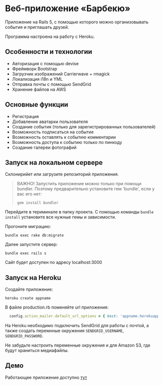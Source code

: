 # Веб-приложение «Барбекю»

Приложение на Rails 5, с помощью которого можно организовывать события и приглашать друзей.

Программа настроена на работу с Heroku.
 
## Особенности и технологии

- Авторизация с помощью devise
- Фреймворк Bootstrap
- Загрузчик изображений  Carrierwave + rmagick
- Локализация i18n и YML
- Отправка почты с помощью SendGrid
- Хранение файлов на AWS


## Основные функции

- Регистрация
- Добавление аватарки пользователя
- Создание события (только для зарегистрированных пользователей)
- Возможность подписаться на событие
- Возможность оставлять к событию комментарии
- Возможность доступа к событию только по пинкоду
- Создание галереи фотографий


## Запуск на локальном сервере

Склонирийет или загрузите репозиторий приложения.

> ВАЖНО! Запустить приложение можно только при помощи bundler.
> Поэтому предварительно установите гем 'bundle', если у вас его нет:
>
>```
> gem install bundler
>```

Перейдите в териминале в папку проекта. С помощью команды `bundle install` установите 
все нужные гемы и зависимости. 

Прогоните миграцию: 

```
bundle exec rake db:migrate
```

Далее запустите сервер: 

```
bundle exec rails s
```

Сайт будет доступен по адресу localhost:3000



## Запуск на Heroku

Создайте приложение:

```
heroku create appname
```

В файле production.rb поменяйте url приложения:

```ruby
  config.action_mailer.default_url_options = { host: 'appname.herokuapp.com' }
```

На Heroku необходимо подключить SendGrid для работы с почтой, а также 
создать перемнные окружения `SENDGRID_USERNAME`, `SENDGRID_PASSWORD`.

Не забудьте настроить переменные окружения и для Amazon S3, где будут
храниться медиафайлы.


## Демо

Работающее приложение доступно [тут](https://letsgobbq.herokuapp.com)
